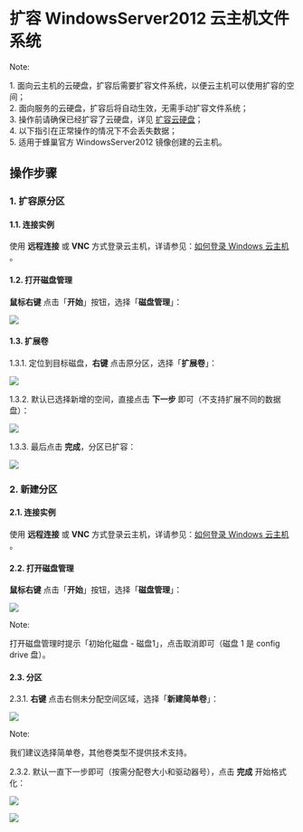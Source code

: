 # 扩容 WindowsServer2012 云主机文件系统

<span>Note:</span><div class="alertContent">1. 面向云主机的云硬盘，扩容后需要扩容文件系统，以便云主机可以使用扩容的空间；<br>2. 面向服务的云硬盘，扩容后将自动生效，无需手动扩容文件系统；<br>3. 操作前请确保已经扩容了云硬盘，详见 [扩容云硬盘](http://support.c.163.com/md.html#!平台服务/云硬盘/使用指南/扩容云硬盘.md)；<br>4. 以下指引在正常操作的情况下不会丢失数据；<br>5. 适用于蜂巢官方 WindowsServer2012 镜像创建的云主机。</div>

## 操作步骤

### 1. 扩容原分区

#### 1.1. 连接实例

使用 **远程连接** 或 **VNC** 方式登录云主机，详请参见：[如何登录 Windows 云主机](http://support.c.163.com/md.html#!容器服务/云主机/使用指南/windows主机基本操作.md) 。

#### 1.2. 打开磁盘管理

**鼠标右键** 点击「**开始**」按钮，选择「**磁盘管理**」：

![](../../image/初始化云硬盘-windows2012-磁盘管理.png)

#### 1.3. 扩展卷

1.3.1. 定位到目标磁盘，**右键** 点击原分区，选择「**扩展卷**」：

![](../../image/扩容云硬盘-windows2012-扩展卷.png)

1.3.2. 默认已选择新增的空间，直接点击 **下一步** 即可（不支持扩展不同的数据盘）：

![](../../image/扩容云硬盘-windows2012-扩展卷选择空间.png)

1.3.3. 最后点击 **完成**，分区已扩容：

![](../../image/扩容云硬盘-windows2012-完成扩展.png)



### 2. 新建分区

#### 2.1. 连接实例

使用 **远程连接** 或 **VNC** 方式登录云主机，详请参见：[如何登录 Windows 云主机](http://support.c.163.com/md.html#!容器服务/云主机/使用指南/windows主机基本操作.md) 。

#### 2.2. 打开磁盘管理

**鼠标右键** 点击「**开始**」按钮，选择「**磁盘管理**」：

![](../../image/初始化云硬盘-windows2012-磁盘管理.png)

<span>Note:</span><div class="alertContent">打开磁盘管理时提示「初始化磁盘 - 磁盘1」，点击取消即可（磁盘 1 是 config drive 盘）。</div>

#### 2.3. 分区

2.3.1. **右键** 点击右侧未分配空间区域，选择「**新建简单卷**」：

![](../../image/扩容云硬盘-windows2012-新建简单卷.png)

<span>Note:</span><div class="alertContent">我们建议选择简单卷，其他卷类型不提供技术支持。</div>

2.3.2. 默认一直下一步即可（按需分配卷大小和驱动器号），点击 **完成** 开始格式化：

![](../../image/扩容云硬盘-windows2012-新建简单卷开始.png)

![](../../image/扩容云硬盘-windows2012-完成初始化.png)